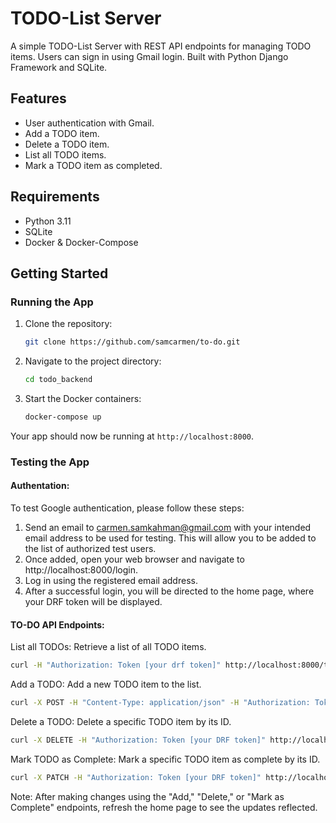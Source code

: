 # TODO-List Server

A simple TODO-List Server with REST API endpoints for managing TODO items. Users can sign in using Gmail login. Built with Python Django Framework and SQLite.

## Features

- User authentication with Gmail.
- Add a TODO item.
- Delete a TODO item.
- List all TODO items.
- Mark a TODO item as completed.

## Requirements

- Python 3.11
- SQLite
- Docker & Docker-Compose

## Getting Started

### Running the App

1. Clone the repository:

    ```bash
    git clone https://github.com/samcarmen/to-do.git
    ```

2. Navigate to the project directory:

    ```bash
    cd todo_backend
    ```

3. Start the Docker containers:

    ```bash
    docker-compose up
    ```

Your app should now be running at `http://localhost:8000`.

### Testing the App

#### Authentation:

To test Google authentication, please follow these steps:

1. Send an email to carmen.samkahman@gmail.com with your intended email address to be used for testing. This will allow you to be added to the list of authorized test users.
2. Once added, open your web browser and navigate to http://localhost:8000/login.
3. Log in using the registered email address.
4. After a successful login, you will be directed to the home page, where your DRF token will be displayed.

#### TO-DO API Endpoints:

List all TODOs: Retrieve a list of all TODO items.
```bash
curl -H "Authorization: Token [your drf token]" http://localhost:8000/todo/todos/

```

Add a TODO: Add a new TODO item to the list.
```bash
curl -X POST -H "Content-Type: application/json" -H "Authorization: Token [your DRF token]" -d '{"description": "test"}' http://localhost:8000/todo/add/

```

Delete a TODO: Delete a specific TODO item by its ID.
```bash
curl -X DELETE -H "Authorization: Token [your DRF token]" http://localhost:8000/todo/{id}/delete/

```

Mark TODO as Complete: Mark a specific TODO item as complete by its ID.
```bash
curl -X PATCH -H "Authorization: Token [your DRF token]" http://localhost:8000/todo/{id}/complete/

```

Note: After making changes using the "Add," "Delete," or "Mark as Complete" endpoints, refresh the home page to see the updates reflected.
